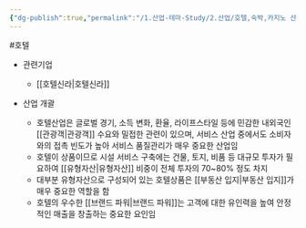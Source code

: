 ```yaml
---
{"dg-publish":true,"permalink":"/1.산업-테마-Study/2.산업/호텔,숙박,카지노 산업/호텔산업/","created":"2024-11-20T21:02:29.831+09:00","updated":"2025-06-26T17:17:02.580+09:00"}
---
```


#호텔


- 관련기업
	- [[호텔신라\|호텔신라]]

- 산업 개괄
	- 호텔산업은 글로벌 경기, 소득 변화, 환율, 라이프스타일 등에 민감한 내외국인 [[관광객\|관광객]] 수요와 밀접한 관련이 있으며, 서비스 산업 중에서도 소비자와의 접촉 빈도가 높아 서비스 품질관리가 매우 중요한 산업임
	- 호텔이 상품이므로 시설 서비스 구축에는 건물, 토지, 비품 등 대규모 투자가 필요하여 [[유형자산\|유형자산]] 비중이 전체 투자의 70~80% 정도 차지
	- 대부분 유형자산으로  구성되어 있는 호텔상품은 [[부동산 입지\|부동산 입지]]가 매우 중요한 역할을 함
	- 호텔의 우수한 [[브랜드 파워\|브랜드 파워]]는 고객에 대한 유인력을 높여 안정적인 매출을 창출하는 중요한 요인임